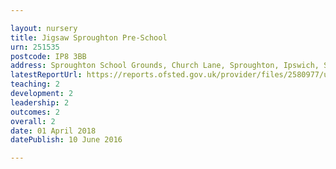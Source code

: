 ```yaml
---

layout: nursery
title: Jigsaw Sproughton Pre-School
urn: 251535
postcode: IP8 3BB
address: Sproughton School Grounds, Church Lane, Sproughton, Ipswich, Suffolk, IP8 3BB
latestReportUrl: https://reports.ofsted.gov.uk/provider/files/2580977/urn/251535.pdf
teaching: 2
development: 2
leadership: 2
outcomes: 2
overall: 2
date: 01 April 2018 
datePublish: 10 June 2016

---
```

